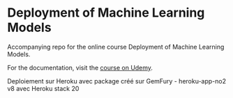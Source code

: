 # Deployment of Machine Learning Models
Accompanying repo for the online course Deployment of Machine Learning Models.

For the documentation, visit the [course on Udemy](https://www.udemy.com/deployment-of-machine-learning-models/?couponCode=TIDREPO).

Deploiement sur Heroku avec package créé sur GemFury - heroku-app-no2 v8 avec Heroku stack 20
